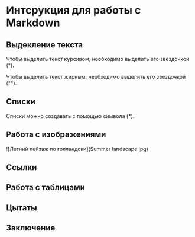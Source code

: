# Интсрукция для работы с Markdown

## Выдекление текста

Чтобы выделить текст курсивом, необходимо выделить его звездочкой (*).

Чтобы выделить текст жирным, необходимо выделить его звездочкой (**).

## Списки

Списки можно создавать с помощью символа (*).

## Работа с изображениями

![Летний пейзаж по голландски](Summer landscape.jpg)

## Ссылки

## Работа с таблицами

## Цытаты



## Заключение

